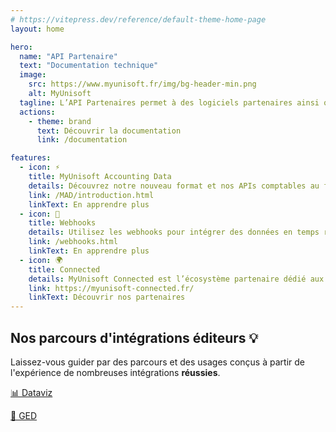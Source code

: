 ```yaml
---
# https://vitepress.dev/reference/default-theme-home-page
layout: home

hero:
  name: "API Partenaire"
  text: "Documentation technique"
  image:
    src: https://www.myunisoft.fr/img/bg-header-min.png
    alt: MyUnisoft
  tagline: L’API Partenaires permet à des logiciels partenaires ainsi que des cabinets membres de récupérer et d'envoyer de l'information depuis/vers MyUnisoft.
  actions:
    - theme: brand
      text: Découvrir la documentation
      link: /documentation

features:
  - icon: ⚡
    title: MyUnisoft Accounting Data
    details: Découvrez notre nouveau format et nos APIs comptables au format JSON, conçus pour vous permettre d'effectuer des exports de données riches et détaillées.
    link: /MAD/introduction.html
    linkText: En apprendre plus
  - icon: 📡
    title: Webhooks
    details: Utilisez les webhooks pour intégrer des données en temps réel tout en optimisant le nombre de requêtes effectuées sur nos APIs.
    link: /webhooks.html
    linkText: En apprendre plus
  - icon: 🌍
    title: Connected
    details: MyUnisoft Connected est l’écosystème partenaire dédié aux experts-comptables et à leurs clients. Rejoignez-nous pour aller plus loin, ensemble !
    link: https://myunisoft-connected.fr/
    linkText: Découvrir nos partenaires
---
```


## Nos parcours d'intégrations éditeurs 💡

Laissez-vous guider par des parcours et des usages conçus à partir de l'expérience de nombreuses intégrations <b>réussies</b>.

<div class="course">
  <a href="course/dataviz.html">
    <p>📊 Dataviz</p>
  </a>
  <a href="course/ged.html">
    <p>📂 GED</p>
  </a>
</div>
